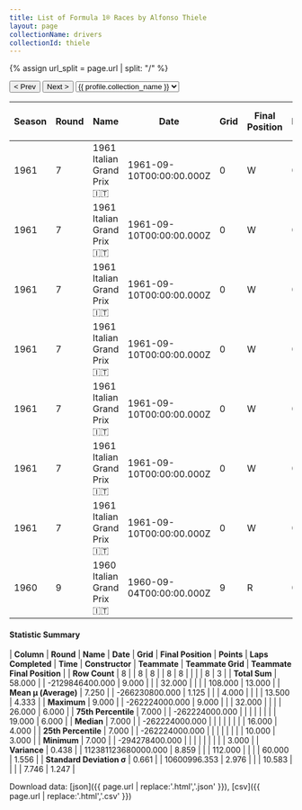 ```yaml
---
title: List of Formula 1® Races by Alfonso Thiele
layout: page
collectionName: drivers
collectionId: thiele
---
```


{% assign url_split = page.url | split: "/" %}
<div id="collection-navigation">
<button onclick="selector.options[selector.selectedIndex-1].value && (window.location = selector.options[selector.selectedIndex-1].value);">&lt; Prev</button>
<button onclick="selector.options[selector.selectedIndex+1].value && (window.location = selector.options[selector.selectedIndex+1].value);">Next &gt;</button>
<select id="selector" onchange="this.options[this.selectedIndex].value && (window.location = this.options[this.selectedIndex].value);">
  {% for collectionId in site.data[page.collectionName].refs %}
    {% if collectionId == page.collectionId %}
      {% assign selected = "selected" %}
    {% else %}
      {% assign selected = "" %}
    {% endif %}
    {% assign profile = site.data[page.collectionName][collectionId].profile %}
    <option value="/f1/{{ page.collectionName }}/{{ collectionId }}/{{ url_split[4] }}" {{ selected }}>{{ profile.collection_name }}</option>
  {% endfor %}
</select>
</div>

| Season | Round | Name | Date | Grid | Final Position | Points | Laps Completed | Time | Constructor | Teammate | Teammate Grid | Teammate Final Position |
|--|--|--|--|--|--|--|--|--|--|--|--|--|
| 1961 | 7 | 1961 Italian Grand Prix 🇮🇹 | 1961-09-10T00:00:00.000Z | 0 | W | 0.0 | 0 |   | Cooper-Climax 🇬🇧 | [Bruce McLaren 🇳🇿](/f1/drivers/mclaren) | 14 | 3 |
| 1961 | 7 | 1961 Italian Grand Prix 🇮🇹 | 1961-09-10T00:00:00.000Z | 0 | W | 0.0 | 0 |   | Cooper-Climax 🇬🇧 | [Jackie Lewis 🇬🇧](/f1/drivers/lewis) | 16 | 4 |
| 1961 | 7 | 1961 Italian Grand Prix 🇮🇹 | 1961-09-10T00:00:00.000Z | 0 | W | 0.0 | 0 |   | Cooper-Climax 🇬🇧 | [Roy Salvadori 🇬🇧](/f1/drivers/salvadori) | 18 | 6 |
| 1961 | 7 | 1961 Italian Grand Prix 🇮🇹 | 1961-09-10T00:00:00.000Z | 0 | W | 0.0 | 0 |   | Cooper-Climax 🇬🇧 | [Jack Brabham 🇦🇺](/f1/drivers/jack_brabham) | 10 | R |
| 1961 | 7 | 1961 Italian Grand Prix 🇮🇹 | 1961-09-10T00:00:00.000Z | 0 | W | 0.0 | 0 |   | Cooper-Climax 🇬🇧 | [Jack Fairman 🇬🇧](/f1/drivers/fairman) | 26 | R |
| 1961 | 7 | 1961 Italian Grand Prix 🇮🇹 | 1961-09-10T00:00:00.000Z | 0 | W | 0.0 | 0 |   | Cooper-Climax 🇬🇧 | [John Surtees 🇬🇧](/f1/drivers/surtees) | 19 | R |
| 1961 | 7 | 1961 Italian Grand Prix 🇮🇹 | 1961-09-10T00:00:00.000Z | 0 | W | 0.0 | 0 |   | Cooper-Climax 🇬🇧 | [Menato Boffa 🇮🇹](/f1/drivers/boffa) | 0 | W |
| 1960 | 9 | 1960 Italian Grand Prix 🇮🇹 | 1960-09-04T00:00:00.000Z | 9 | R | 0.0 | 32 |   | Cooper-Maserati 🇬🇧 | [Giorgio Scarlatti 🇮🇹](/f1/drivers/scarlatti) | 5 | R |

#### Statistic Summary

| **Column** | **Round** | **Name** | **Date** | **Grid** | **Final Position** | **Points** | **Laps Completed** | **Time** | **Constructor** | **Teammate** | **Teammate Grid** | **Teammate Final Position** |
| **Row Count** | 8 |  | 8 | 8 |  | 8 | 8 |  |  |  | 8 | 3 |
| **Total Sum** | 58.000 |  | -2129846400.000 | 9.000 |  |  | 32.000 |  |  |  | 108.000 | 13.000 |
| **Mean μ (Average)** | 7.250 |  | -266230800.000 | 1.125 |  |  | 4.000 |  |  |  | 13.500 | 4.333 |
| **Maximum** | 9.000 |  | -262224000.000 | 9.000 |  |  | 32.000 |  |  |  | 26.000 | 6.000 |
| **75th Percentile** | 7.000 |  | -262224000.000 |  |  |  |  |  |  |  | 19.000 | 6.000 |
| **Median** | 7.000 |  | -262224000.000 |  |  |  |  |  |  |  | 16.000 | 4.000 |
| **25th Percentile** | 7.000 |  | -262224000.000 |  |  |  |  |  |  |  | 10.000 | 3.000 |
| **Minimum** | 7.000 |  | -294278400.000 |  |  |  |  |  |  |  |  | 3.000 |
| **Variance** | 0.438 |  | 112381123680000.000 | 8.859 |  |  | 112.000 |  |  |  | 60.000 | 1.556 |
| **Standard Deviation σ** | 0.661 |  | 10600996.353 | 2.976 |  |  | 10.583 |  |  |  | 7.746 | 1.247 |

Download data: [json]({{ page.url | replace:'.html','.json' }}), [csv]({{ page.url | replace:'.html','.csv' }})
